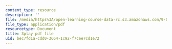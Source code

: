 ```yaml
---
content_type: resource
description: ''
file: /media/https%3A/open-learning-course-data-rc.s3.amazonaws.com/9-00sc-introduction-to-psychology-fall-2011/bec7fd1acdd036641c92f7cee7cd1e72_yBYebcVw8Zk.pdf
file_type: application/pdf
resourcetype: Document
title: 3play pdf file
uid: bec7fd1a-cdd0-3664-1c92-f7cee7cd1e72
---
```

